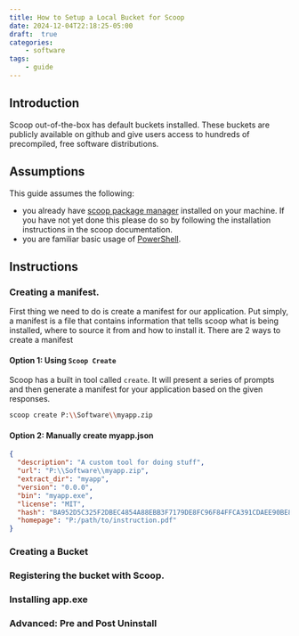 ```yaml
---
title: How to Setup a Local Bucket for Scoop
date: 2024-12-04T22:18:25-05:00
draft:  true
categories: 
    - software
tags:
    - guide
---
```


## Introduction 
Scoop out-of-the-box has default buckets installed. These buckets are publicly available on github and give users access to hundreds of precompiled, free software distributions. 

## Assumptions 
This guide assumes the following: 
- you already have [scoop package manager](https://scoop.sh/)  installed on your machine. If you have not yet done this please do so by following the installation instructions in the scoop documentation. 
- you are familiar basic usage of [PowerShell](https://learn.microsoft.com/en-us/powershell/). 

## Instructions 

### Creating a manifest. 
First thing we need to do is create a manifest for our application. Put simply, a manifest is a file that contains information that tells scoop what is being installed, where to source it from and how to install it. There are 2 ways to create a manifest

#### Option 1: Using `Scoop Create`

Scoop has a built in tool called `create`. It will present a series of prompts and then generate a manifest for your application based on the given responses.  

```sh
scoop create P:\\Software\\myapp.zip
```

#### Option 2: Manually create myapp.json

```json
{
  "description": "A custom tool for doing stuff",
  "url": "P:\\Software\\myapp.zip",
  "extract_dir": "myapp",
  "version": "0.0.0",
  "bin": "myapp.exe",
  "license": "MIT",
  "hash": "BA952D5C325F2DBEC4854A88EBB3F7179DE8FC96F84FFCA391CDAEE90BE89CB5",
  "homepage": "P:/path/to/instruction.pdf"
}
```

### Creating a Bucket

### Registering the bucket with Scoop. 

### Installing app.exe

### Advanced: Pre and Post Uninstall
